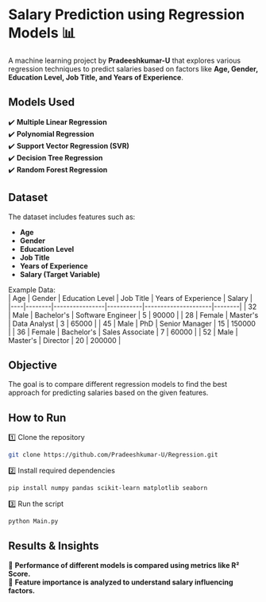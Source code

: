 # **Salary Prediction using Regression Models 📊**  

A machine learning project by **Pradeeshkumar-U** that explores various regression techniques to predict salaries based on factors like **Age, Gender, Education Level, Job Title, and Years of Experience**.  

## **Models Used**  
✔️ **Multiple Linear Regression**  
✔️ **Polynomial Regression**  
✔️ **Support Vector Regression (SVR)**  
✔️ **Decision Tree Regression**  
✔️ **Random Forest Regression**  

## **Dataset**  
The dataset includes features such as:  
- **Age**  
- **Gender**  
- **Education Level**  
- **Job Title**  
- **Years of Experience**  
- **Salary (Target Variable)**  

Example Data:  
| Age | Gender | Education Level | Job Title | Years of Experience | Salary |
|----|--------|----------------|-----------|---------------------|--------|
| 32  | Male   | Bachelor's      | Software Engineer | 5   | 90000  |
| 28  | Female | Master's        | Data Analyst      | 3   | 65000  |
| 45  | Male   | PhD            | Senior Manager    | 15  | 150000 |
| 36  | Female | Bachelor's      | Sales Associate   | 7   | 60000  |
| 52  | Male   | Master's        | Director         | 20  | 200000 |

## **Objective**  
The goal is to compare different regression models to find the best approach for predicting salaries based on the given features.  

## **How to Run**  
1️⃣ Clone the repository  
```bash
git clone https://github.com/Pradeeshkumar-U/Regression.git
```  
2️⃣ Install required dependencies  
```bash
pip install numpy pandas scikit-learn matplotlib seaborn
```  
3️⃣ Run the script  
```bash
python Main.py
```  

## **Results & Insights**  
📌 **Performance of different models is compared using metrics like R² Score.**  
📌 **Feature importance is analyzed to understand salary influencing factors.**  
